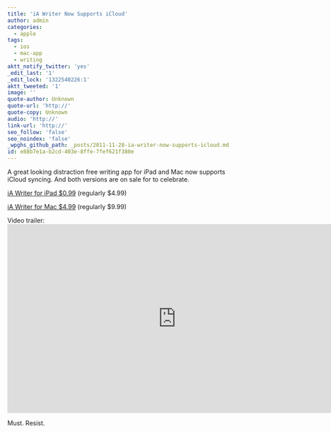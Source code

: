 ```yaml
---
title: 'iA Writer Now Supports iCloud'
author: admin
categories:
  - apple
tags:
  - ios
  - mac-app
  - writing
aktt_notify_twitter: 'yes'
_edit_last: '1'
_edit_lock: '1322540226:1'
aktt_tweeted: '1'
image: ''
quote-author: Unknown
quote-url: 'http://'
quote-copy: Unknown
audio: 'http://'
link-url: 'http://'
seo_follow: 'false'
seo_noindex: 'false'
_wpghs_github_path: _posts/2011-11-28-ia-writer-now-supports-icloud.md
id: e88b7e1a-b2cd-403e-8ffe-7fef621f380e
---
```

<p>A great looking distraction free writing app for iPad and Mac now supports iCloud syncing. And both versions are on sale for to celebrate.</p>
<p><a href="http://click.linksynergy.com/fs-bin/stat?id=6PFrOqNV4B8&offerid=146261&type=3&subid=0&tmpid=1826&RD_PARM1=http%253A%252F%252Fitunes.apple.com%252Fca%252Fapp%252Fia-writer%252Fid392502056%253Fmt%253D8%2526uo%253D4%2526partnerId%253D30" target="itunes_store">iA Writer for iPad $0.99</a> (regularly $4.99)</p>
<p><a href="http://click.linksynergy.com/fs-bin/stat?id=6PFrOqNV4B8&offerid=146261&type=3&subid=0&tmpid=1826&RD_PARM1=http%253A%252F%252Fitunes.apple.com%252Fca%252Fapp%252Fia-writer%252Fid439623248%253Fmt%253D12%2526uo%253D4%2526partnerId%253D30" target="itunes_store">iA Writer for Mac $4.99</a> (regularly $9.99)</p>
<p>Video trailer:<br />
<iframe src="http://player.vimeo.com/video/24156534?title=0&amp;byline=0" width="761" height="428" frameborder="0" webkitAllowFullScreen mozallowfullscreen allowFullScreen></iframe></p>
<p>Must. Resist.</p>
